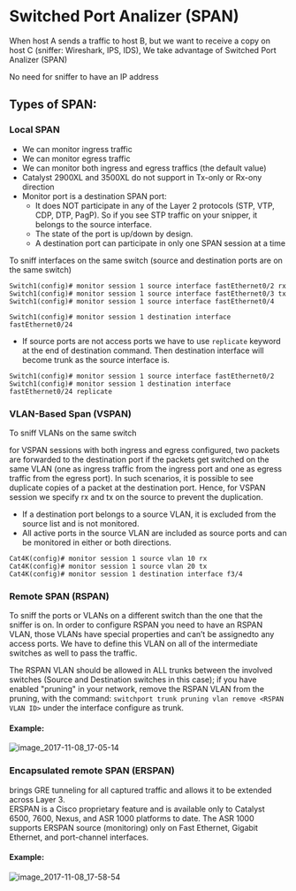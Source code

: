 # Switched Port Analizer (SPAN)
When host A sends a traffic to host B, but we want to receive a copy on host C
(sniffer: Wireshark, IPS, IDS), We take advantage of Switched Port Analizer (SPAN)

No need for sniffer to have an IP address

## Types of SPAN:

### Local SPAN
* We can monitor ingress traffic
* We can monitor egress traffic
* We can monitor both ingress and egress traffics (the default value)
* Catalyst 2900XL and 3500XL do not support in Tx-only or Rx-ony direction
* Monitor port is a destination SPAN port:
  * It does NOT participate in any of the Layer 2 protocols
(STP, VTP, CDP, DTP, PagP). So if you see STP traffic on your snipper, it belongs to the source
interface.
  * The state of the port is up/down by design.
  * A destination port can participate in only one SPAN session at a time


To sniff interfaces on the same switch (source and destination ports are on the same switch)
```
Switch1(config)# monitor session 1 source interface fastEthernet0/2 rx
Switch1(config)# monitor session 1 source interface fastEthernet0/3 tx
Switch1(config)# monitor session 1 source interface fastEthernet0/4 

Switch1(config)# monitor session 1 destination interface fastEthernet0/24
```
* If source ports are not access ports we have to use `replicate` keyword at the end of destination
command. Then destination interface will become trunk as the source interface is.  
```
Switch1(config)# monitor session 1 source interface fastEthernet0/2
Switch1(config)# monitor session 1 destination interface fastEthernet0/24 replicate
```

### VLAN-Based Span (VSPAN)
To sniff VLANs on the same switch

for VSPAN sessions with both ingress and egress configured, two packets are forwarded to
the destination port if the packets get switched on the same VLAN (one as ingress traffic
from the ingress port and one as egress traffic from the egress port). In such scenarios,
it is possible to see duplicate copies of a packet at the destination port.
Hence, for VSPAN session we specify rx and tx on the source to prevent the duplication.

* If a destination port belongs to a source VLAN, it is excluded from the source list and
is not monitored.
* All active ports in the source VLAN are included as source ports and can be monitored in
either or both directions.

```
Cat4K(config)# monitor session 1 source vlan 10 rx
Cat4K(config)# monitor session 1 source vlan 20 tx
Cat4K(config)# monitor session 1 destination interface f3/4
```
### Remote SPAN (RSPAN)
To sniff the ports or VLANs on a different switch than the one that the sniffer is on.
In order to configure RSPAN you need to have an RSPAN VLAN, those VLANs have special properties and can’t be assignedto
any access ports. We have to define this VLAN on all of the intermediate switches as well to pass the traffic.

The RSPAN VLAN should be allowed in ALL trunks between the involved switches (Source and Destination switches in this
case); if you have enabled "pruning" in your network, remove the RSPAN VLAN from the pruning, with the command:
```switchport trunk pruning vlan remove <RSPAN VLAN ID>``` under the interface configure as trunk.

#### Example:


![image_2017-11-08_17-05-14](https://user-images.githubusercontent.com/31813625/32577819-251ccbbe-c4a9-11e7-8197-e3169573fc40.png)


### Encapsulated remote SPAN (ERSPAN)
brings GRE tunneling for all captured traffic and allows it to be extended across Layer 3.  
ERSPAN is a Cisco proprietary feature and is available only to Catalyst 6500, 7600, Nexus,
and ASR 1000 platforms to date. The ASR 1000 supports ERSPAN source (monitoring) only on
Fast Ethernet, Gigabit Ethernet, and port-channel interfaces.

#### Example:
![image_2017-11-08_17-58-54](https://user-images.githubusercontent.com/31813625/32579506-3b6121d0-c4af-11e7-8912-0ea009cdb7a6.png)
